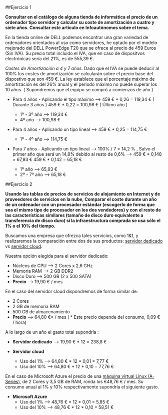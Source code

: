 ##Ejercicio 1

**Consultar en el catálogo de alguna tienda de informática el precio de un ordenador tipo servidor y calcular su coste de amortización a cuatro y siete años. Consultar este artículo en Infoautónomos sobre el tema.**

En la tienda online de DELL podemos encontrar una gran variedad de ordenadores orientados al uso como servidores, he optado por el modelo mejorado del DELL PowerEdge T20 que se ofrece al precio de 459 Euros (Sin IVA). Su precio total incluido el IVA, que en caso de dispositvos electrónicas sería del 21%, es de 555,39 €.

*Costes de Amortización a 4 y 7 años.*
Dado que el IVA se puede deducir al 100% los costes de amortización se calcularán sobre el precio base del dispostivo que son 459 €. La ley establece que el porcentaje máximo de amortización es del 26% anual y el periodo máximo no puede superar los 10 años. ( Supondremos que el equipo se compró a comienzos de año )


* Para 4 años - Aplicando el tipo máximo --> 459 € * 0,26 = 119,34 € ( Durante 3 años )
 					     459 € * 0,22 = 100,98 € ( Último año )

	* 1º - 3º año --> 119,34 €
	* 4º año      --> 100,98 €

* Para 4 años - Aplicando un tipo lineal --> 459 € * 0,25 = 114,75 €

	* 1º - 4º año --> 114,75 €


* Para 7 años - Aplicando un tipo lineal --> 100% / 7 = 14,2 % , Salvo el primer año que será un 14,8% debido al resto de 0,6%
					 --> 459 € * 0,148 = 67,93 €
					     459 € * 0,142 = 65,18 €

	* 1º año      --> 65,93 €
	* 2º - 7º año --> 65,18 €


##Ejercicio 2

**Usando las tablas de precios de servicios de alojamiento en Internet y de proveedores de servicios en la nube, Comparar el coste durante un año de un ordenador con un procesador estándar (escogerlo de forma que sea el mismo tipo de procesador en los dos vendedores) y con el resto de las características similares (tamaño de disco duro equivalente a transferencia de disco duro) si la infraestructura comprada se usa sólo el 1% o el 10% del tiempo.**


Buscamos una empresa que ofrezca tales servicios, como 1&1, y realizaremos la comparación entre dos de sus productos: [servidor dedicado](http://www.1and1.es/servidores-dedicados) vs [servidor cloud](http://www.1and1.es/servidor-cloud-dinamico).

Nuestra opción elegida para el servidor dedicado:

* Núcleos de CPU --> 2 Cores x 2,6 GHz
* Memoria RAM    --> 2 GB DDR2
* Disco Duro     --> 500 GB (2 x 500 SATA)
* **Precio** 	 --> 19,90 € / mes

En el caso del servidor cloud dispondremos de forma similar de:

* 2 Cores
* 2 GB de memoria RAM
* 500 GB de almacenamiento
* **Precio** 	--> 64,80 €* / mes ( * Este precio depende del consumo, 0,09 € / hora)

A lo largo de un año el gasto total supondría :

* **Servidor dedicado** --> 19,90 € * 12 = 238,8 € 

* **Servidor cloud**
	* Uso del 1%  --> 64,80 € * 12 * 0,01 = 7,77 €
	* Uso del 10% --> 64,80 € * 12 * 0,10 = 77,76 €

En el caso de Microsoft Azure el precio de una [máquina virtual Linux (A-Series)](http://azure.microsoft.com/es-es/pricing/calculator/?scenario=virtual-machines), de 2 Cores y 3,5 GB de RAM, ronda los €48,76 € / mes. Su consumo anual al 1% y 10% respectivamente supondría el siguiente gasto.

* **Microsoft Azure**
	* Uso del 1%  --> 48,76 € * 12 * 0,01 = 5,85 €
	* Uso del 10% --> 48,76 € * 12 * 0,10 = 58,51 €



